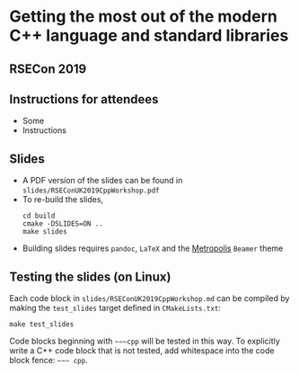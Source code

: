 # Getting the most out of the modern C++ language and standard libraries
## RSECon 2019

## Instructions for attendees

- Some
- Instructions

## Slides

- A PDF version of the slides can be found in `slides/RSEConUK2019CppWorkshop.pdf`
- To re-build the slides,
  ```
  cd build
  cmake -DSLIDES=ON ..
  make slides
  ```
- Building slides requires `pandoc`, `LaTeX` and the [Metropolis](https://github.com/matze/mtheme) `Beamer` theme

## Testing the slides (on Linux)

Each code block in `slides/RSEConUK2019CppWorkshop.md` can be compiled by making the `test_slides` target defined in `CMakeLists.txt`:

```
make test_slides
```

Code blocks beginning with `~~~cpp` will be tested in this way.
To explicitly write a C++ code block that is not tested, add whitespace into the code block fence: `~~~ cpp`.
